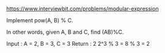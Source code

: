 https://www.interviewbit.com/problems/modular-expression

Implement pow(A, B) % C.

In other words, given A, B and C,
find (AB)%C.

Input : A = 2, B = 3, C = 3
Return : 2 
2^3 % 3 = 8 % 3 = 2


